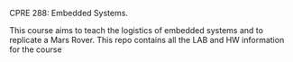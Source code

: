 CPRE 288: Embedded Systems.

This course aims to teach the logistics of embedded systems and to replicate a Mars Rover. 
This repo contains all the LAB and HW information for the course
